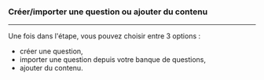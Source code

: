 ### Créer/importer une question ou ajouter du contenu

---

Une fois dans l'étape, vous pouvez choisir entre  3 options :

* créer une question,
* importer une question depuis votre banque de questions,
* ajouter du contenu.



